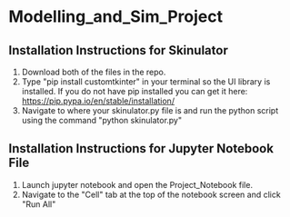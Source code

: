 # Modelling_and_Sim_Project

## Installation Instructions for Skinulator
1. Download both of the files in the repo.
2. Type "pip install customtkinter" in your terminal so the UI library is installed. If you do not have pip installed you can get it here: https://pip.pypa.io/en/stable/installation/
3. Navigate to where your skinulator.py file is and run the python script using the command "python skinulator.py"

## Installation Instructions for Jupyter Notebook File
1. Launch jupyter notebook and open the Project_Notebook file.
2. Navigate to the "Cell" tab at the top of the notebook screen and click "Run All"
